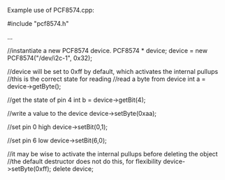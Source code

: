 Example use of PCF8574.cpp:

#include "pcf8574.h"

...

//instantiate a new PCF8574 device.
PCF8574 * device;
device = new PCF8574("/dev/i2c-1", 0x32);

//device will be set to 0xff by default, which activates the internal pullups
//this is the correct state for reading
//read a byte from device
int a = device->getByte();

//get the state of pin 4
int b = device->getBit(4);

//write a value to the device
device->setByte(0xaa);

//set pin 0 high
device->setBit(0,1);

//set pin 6 low
device->setBit(6,0);



//it may be wise to activate the internal pullups before deleting the object
//the default destructor does not do this, for flexibility
device->setByte(0xff);
delete device;

